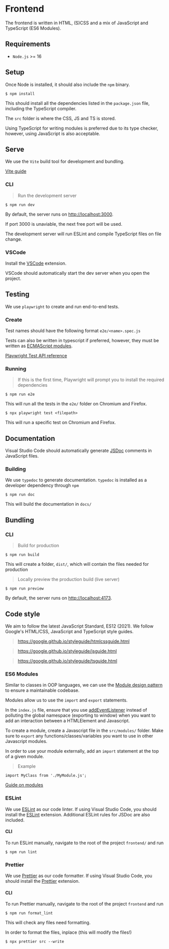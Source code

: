 # Frontend

The frontend is written in HTML, (S)CSS and a mix of JavaScript and TypeScript
(ES6 Modules).


## Requirements

- `Node.js` >= 16

## Setup

Once Node is installed, it should also include the `npm` binary.

`$ npm install`

This should install all the dependencies listed in the `package.json` file,
including the TypeScript compiler.

The `src` folder is where the CSS, JS and TS is stored.

Using TypeScript for writing modules is preferred due to its type checker, however,
using JavaScript is also acceptable.

## Serve

We use the `Vite` build tool for development and bundling.

[Vite guide](https://vitejs.dev/guide/)

### CLI

> Run the development server

`$ npm run dev`

By default, the server runs on [http://localhost:3000](http://localhost:3000).

If port 3000 is unaviable, the next free port will be used.

The development server will run ESLint and compile TypeScript files on file
change.

### VSCode

Install the [VSCode](https://marketplace.visualstudio.com/items?itemName=antfu.vite) extension.

VSCode should automatically start the dev server when you open the project.

## Testing

We use `playwright` to create and run end-to-end tests.

### Create

Test names should have the following format `e2e/<name>.spec.js`

Tests can also be written in typescript if preferred, however, they must be
written as [ECMAScript modules](https://nodejs.org/docs/latest/api/esm.html).

[Playwright Test API reference](https://playwright.dev/docs/api/class-test)

### Running

> If this is the first time, Playwright will prompt you to install the required dependencies

`$ npm run e2e`

This will run all the tests in the `e2e/` folder on Chromium and Firefox.

`$ npx playwright test <filepath>`

This will run a specific test on Chromium and Firefox.

## Documentation

Visual Studio Code should automatically generate [JSDoc](https://code.visualstudio.com/docs/languages/javascript#_jsdoc-support) comments in JavaScript files.

### Building

We use `typedoc` to generate documentation. `typedoc` is installed as a developer
dependency through `npm`

`$ npm run doc`

This will build the documentation in `docs/`

## Bundling

### CLI

> Build for production

`$ npm run build`

This will create a folder, `dist/`, which will contain the files needed for
production

> Locally preview the production build (live server)

`$ npm run preview`

By default, the server runs on [http://localhost:4173](http://localhost:4173).

## Code style

We aim to follow the latest JavaScript Standard, ES12 (2021).
We follow Google's HTML/CSS, JavaScript and TypeScript style guides.

> <https://google.github.io/styleguide/htmlcssguide.html>

> <https://google.github.io/styleguide/jsguide.html>

> <https://google.github.io/styleguide/tsguide.html>

### ES6 Modules

Similar to classes in OOP languages, we can use the [Module design pattern](https://coryrylan.com/blog/javascript-module-pattern-basics) to 
ensure a maintainable codebase.

Modules allow us to use the `import` and `export` statements.

In the `index.js` file, ensure that you use [addEventListener](https://developer.mozilla.org/en-US/docs/Web/API/EventTarget/addEventListener)
instead of polluting the global namespace (exporting to window) when you want to
add an interaction between a HTMLElement and Javascript.

To create a module, create a Javascript file in the `src/modules/` folder. Make
sure to `export` any functions/classes/variables you want to use in other
Javascript modules.

In order to use your module externally, add an `import` statement at the top of
a given module.

> Example

`import MyClass from './MyModule.js';`

[Guide on modules](https://developer.mozilla.org/en-US/docs/Web/JavaScript/Guide/Modules)

### ESLint

We use [ESLint](https://eslint.org/) as our code linter. If using Visual Studio
Code, you should install the [ESLint](https://marketplace.visualstudio.com/items?itemName=dbaeumer.vscode-eslint) extension.
Additional ESLint rules for JSDoc are also included.

#### CLI

To run ESLint manually, navigate to the root of the project `frontend/` and run

`$ npm run lint`

### Prettier

We use [Prettier](https://prettier.io/) as our code formatter. If using Visual Studio Code, you should
install the [Prettier](https://marketplace.visualstudio.com/items?itemName=esbenp.prettier-vscode) extension.

#### CLI

To run Prettier manually, navigate to the root of the project `frontend` and run

`$ npm run format_lint`

This will check any files need formatting.

In order to format the files, inplace (this will modify the files!)

`$ npx prettier src --write`
